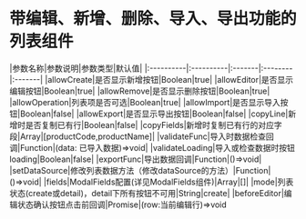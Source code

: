 # 带编辑、新增、删除、导入、导出功能的列表组件

|参数名称|参数说明|参数类型|默认值|
|:----------|:----------|:-------|:--------|:-------|
|allowCreate|是否显示新增按钮|Boolean|true|
|allowEditor|是否显示编辑按钮|Boolean|true|
|allowRemove|是否显示删除按钮|Boolean|true|
|allowOperation|列表项是否可选|Boolean|true|
|allowImport|是否显示导入按钮|Boolean|false|
|allowExport|是否显示导出按钮|Boolean|false|
|copyLine|新增时是否复制已有行|Boolean|false|
|copyFields|新增时复制已有行的对应字段|Array|[productCode,productName]|
|validateFunc|导入时数据检查回调|Function|(data: 已导入数据)=>void|
|validateLoading|导入或检查数据时按钮loading|Boolean|false|
|exportFunc|导出数据回调|Function|()=>void|
|setDataSource|修改列表数据方法（修改dataSource的方法）|Function|()=>void|
|fields|ModalFields配置(详见ModalFields组件)|Array|[]|
|mode|列表状态(create或detail)，detail下所有按钮不可用|String|create|
|beforeEditor|编辑状态确认按钮点击前回调|Promise|(row:当前编辑行)=>void




